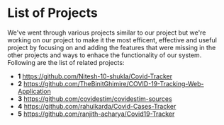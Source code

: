 # List of Projects
We've went through various projects similar to our project but we're working on our project to make it the most efficent, effective and useful project by focusing on and adding the features that were missing in the other projects and ways to enhace the functionality of our system. 
Following are the list of related projects:
* **1** https://github.com/Nitesh-10-shukla/Covid-Tracker
* **2** https://github.com/TheBinitGhimire/COVID-19-Tracking-Web-Application
* **3** https://github.com/covidestim/covidestim-sources
* **4** https://github.com/rahulkarda/Covid-Cases-Tracker
* **5** https://github.com/ranjith-acharya/Covid19-Tracker
